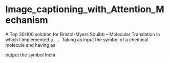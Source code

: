 # Image_captioning_with_Attention_Mechanism

A Top 30/100 solution for Bristol-Myers Squibb – Molecular Translation in which I implemented a ..... Taking as input the symbol of a chemical molecule and having as 

output the symbol Inchi 
